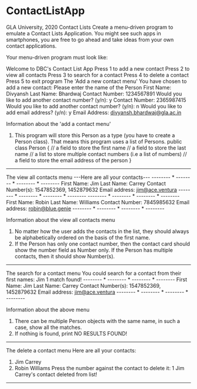 # ContactListApp
GLA University, 2020
Contact Lists
Create a menu-driven program to emulate a Contact Lists Application. You might see such apps in smartphones, you are free to go ahead
and take ideas from your own contact applications.

Your menu-driven program must look like:

Welcome to DBC's Contact List App
Press 1 to add a new contact
Press 2 to view all contacts
Press 3 to search for a contact
Press 4 to delete a contact
Press 5 to exit program 
The 'Add a new contact menu'
You have chosen to add a new contact: 
Please enter the name of the Person
First Name: Divyansh
Last Name: Bhardwaj
Contact Number: 1234567891
Would you like to add another contact number? (y/n): y
Contact Number: 2365987415
Would you like to add another contact number? (y/n): n
Would you like to add email address? (y/n): y
Email Address: divyansh.bhardwaj@gla.ac.in

Information about the 'add a contact menu'
1.	This program will store this Person as a type (you have to create a Person class). That means this program uses a list of Persons.
public class Person {
    // a field to store the first name
    // a field to store the last name
    // a list to store multiple contact numbers (i.e a list of numbers)
    // a field to store the email address of the person 
}
________________________________________

The view all contacts menu
---Here are all your contacts---
-------- * -------- * -------- * --------
First Name: Jim
Last Name: Carrey
Contact Number(s): 1547852369, 1452879632
Email address: jim@ace.ventura
-------- * -------- * -------- * --------
-------- * -------- * -------- * --------
First Name: Robin
Last Name: Williams
Contact Number: 7845985632
Email address: robin@blue.genie
-------- * -------- * -------- * --------

Information about the view all contacts menu
1.	No matter how the user adds the contacts in the list, they should always be alphabetically ordered on the basis of the first name.
2.	If the Person has only one contact number, then the contact card should show the number field as Number only. If the Person has
multiple contacts, then it should show Number(s).
________________________________________

The search for a contact menu
You could search for a contact from their first names: 
Jim
1 match found!
-------- * -------- * -------- * --------
First Name: Jim
Last Name: Carrey
Contact Number(s): 1547852369, 1452879632
Email address: jim@ace.ventura
-------- * -------- * -------- * --------

Information about the above menu
1.	There can be multiple Person objects with the same name, in such a case, show all the matches.
2.	If nothing is found, print NO RESULTS FOUND!
________________________________________

The delete a contact menu
Here are all your contacts: 
1. Jim Carrey
2. Robin Williams
Press the number against the contact to delete it: 1
Jim Carrey's contact deleted from list!
________________________________________
